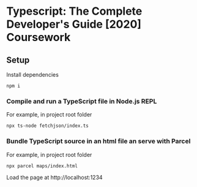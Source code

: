 # Typescript: The Complete Developer's Guide [2020] Coursework

## Setup

Install dependencies

`npm i`

### Compile and run a TypeScript file in Node.js REPL

For example, in project root folder

`npx ts-node fetchjson/index.ts`

### Bundle TypeScript source in an html file an serve with Parcel

For example, in project root folder

`npx parcel maps/index.html`

Load the page at http://localhost:1234
